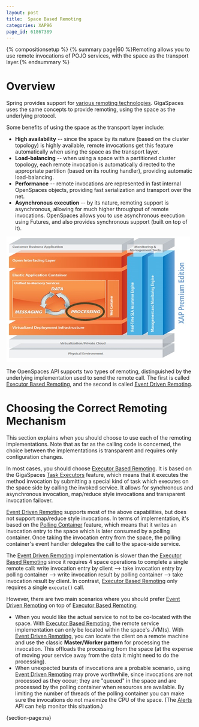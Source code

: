 ```yaml
---
layout: post
title:  Space Based Remoting
categories: XAP96
page_id: 61867389
---
```


{% compositionsetup %}
{% summary page|60 %}Remoting allows you to use remote invocations of POJO services, with the space as the transport layer.{% endsummary %}

# Overview

Spring provides support for [various remoting technologies](http://static.springframework.org/spring/docs/2.0.x/reference/remoting.html). GigaSpaces uses the same concepts to provide remoting, using the space as the underlying protocol.

Some benefits of using the space as the transport layer include:

- **High availability** -- since the space by its nature (based on the cluster topology) is highly available, remote invocations get this feature automatically when using the space as the transport layer.
- **Load-balancing** -- when using a space with a partitioned cluster topology, each remote invocation is automatically directed to the appropriate partition (based on its routing handler), providing automatic load-balancing.
- **Performance** -- remote invocations are represented in fast internal OpenSpaces objects, providing fast serialization and transport over the net.
- **Asynchronous execution** -- by its nature, remoting support is asynchronous, allowing for much higher throughput of remote invocations. OpenSpaces allows you to use asynchronous execution using Futures, and also provides synchronous support (built on top of it).

![archi_proce.jpg](/attachment_files/archi_proce.jpg)

The OpenSpaces API supports two types of remoting, distinguished by the underlying implementation used to send the remote call. The first is called [Executor Based Remoting](/xap96/2013/08/25/executor-based-remoting.html), and the second is called [Event Driven Remoting](/xap96/2013/05/25/event-driven-remoting.html).

# Choosing the Correct Remoting Mechanism

This section explains when you should choose to use each of the remoting implementations. Note that as far as the calling code is concerned, the choice between the implementations is transparent and requires only configuration changes. 

In most cases, you should choose [Executor Based Remoting](/xap96/2013/08/25/executor-based-remoting.html). It is based on the GigaSpaces [Task Executors](/xap96/2013/06/01/task-execution-over-the-space.html) feature, which means that it executes the method invocation by submitting a special kind of task which executes on the space side by calling the invoked service. It allows for synchronous and asynchronous invocation, map/reduce style invocations and transparent invocation failover. 

[Event Driven Remoting](/xap96/2013/05/25/event-driven-remoting.html) supports most of the above capabilities, but does not support map/reduce style invocations. In terms of implementation, it's based on the [Polling Container](/xap96/2013/04/12/polling-container.html) feature, which means that it writes an invocation entry to the space which is later consumed by a polling container. Once taking the invocation entry from the space, the polling container's event handler delegates the call to the space-side service. 

The [Event Driven Remoting](/xap96/2013/05/25/event-driven-remoting.html) implementation is slower than the [Executor Based Remoting](/xap96/2013/08/25/executor-based-remoting.html) since it requires 4 space operations to complete a single remote call: write invocation entry by client --> take invocation entry by polling container --> write invocation result by polling container --> take invocation result by client. In contrast, [Executor Based Remoting](/xap96/2013/08/25/executor-based-remoting.html) only requires a single `execute()` call. 

However, there are two main scenarios where you should prefer [Event Driven Remoting](/xap96/2013/05/25/event-driven-remoting.html) on top of [Executor Based Remoting](/xap96/2013/08/25/executor-based-remoting.html): 

- When you would like the actual service to not to be co-located with the space. With [Executor Based Remoting](/xap96/2013/08/25/executor-based-remoting.html), the remote service implementation can only be located within the space's JVM(s). With [Event Driven Remoting](/xap96/2013/05/25/event-driven-remoting.html), you can locate the client on a remote machine and use the classic **Master/Worker pattern** for processing the invocation. This offloads the processing from the space (at the expense of moving your service away from the data it might need to do the processing). 
- When unexpected bursts of invocations are a probable scenario, using [Event Driven Remoting](/xap96/2013/05/25/event-driven-remoting.html) may prove worthwhile, since invocations are not processed as they occur; they are "queued" in the space and are processed by the polling container when resources are available. By limiting the number of threads of the polling container you can make sure the invocations do not maximize the CPU of the space. (The [Alerts](/xap96/2013/04/17/administrative-alerts.html) API can help monitor this situation.)

{section-page:na}
